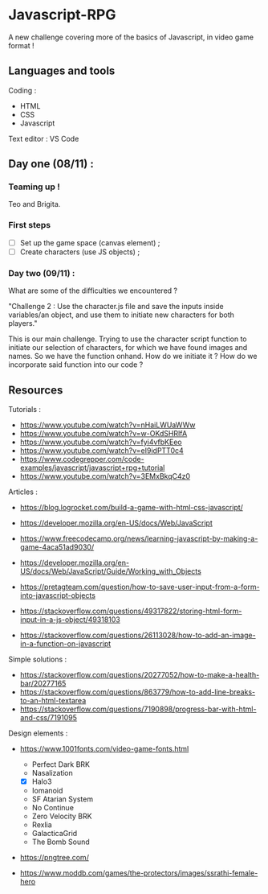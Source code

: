 # Javascript-RPG
A new challenge covering more of the basics of Javascript, in video game format !

## Languages and tools

Coding :
- HTML
- CSS
- Javascript

Text editor : VS Code

## Day one (08/11) :

### Teaming up !
Teo and Brigita.

### First steps 
- [ ] Set up the game space (canvas element) ;
- [ ] Create characters (use JS objects) ;

### Day two (09/11) :
What are some of the difficulties we encountered ?

"Challenge 2 :
Use the character.js file and save the inputs inside variables/an object, and use them to initiate new characters for both players."

This is our main challenge. Trying to use the character script function to initiate our selection of characters, for which we have found images and names.
So we have the function onhand. How do we initiate it ? How do we incorporate said function into our code ?

## Resources

Tutorials :

- https://www.youtube.com/watch?v=nHaiLWUaWWw
- https://www.youtube.com/watch?v=w-OKdSHRlfA
- https://www.youtube.com/watch?v=fyi4vfbKEeo
- https://www.youtube.com/watch?v=eI9idPTT0c4
- https://www.codegrepper.com/code-examples/javascript/javascript+rpg+tutorial
- https://www.youtube.com/watch?v=3EMxBkqC4z0

Articles :
- https://blog.logrocket.com/build-a-game-with-html-css-javascript/
- https://developer.mozilla.org/en-US/docs/Web/JavaScript
- https://www.freecodecamp.org/news/learning-javascript-by-making-a-game-4aca51ad9030/
- https://developer.mozilla.org/en-US/docs/Web/JavaScript/Guide/Working_with_Objects

- https://pretagteam.com/question/how-to-save-user-input-from-a-form-into-javascript-objects
- https://stackoverflow.com/questions/49317822/storing-html-form-input-in-a-js-object/49318103
- https://stackoverflow.com/questions/26113028/how-to-add-an-image-in-a-function-on-javascript

Simple solutions :
- https://stackoverflow.com/questions/20277052/how-to-make-a-health-bar/20277165
- https://stackoverflow.com/questions/863779/how-to-add-line-breaks-to-an-html-textarea
- https://stackoverflow.com/questions/7190898/progress-bar-with-html-and-css/7191095

Design elements :
- https://www.1001fonts.com/video-game-fonts.html
    - Perfect Dark BRK
    - Nasalization
    - [x] Halo3
    - Iomanoid
    - SF Atarian System
    - No Continue
    - Zero Velocity BRK
    - Rexlia 
    - GalacticaGrid
    - The Bomb Sound
- https://pngtree.com/

- https://www.moddb.com/games/the-protectors/images/ssrathi-female-hero
